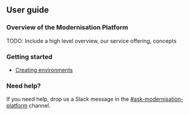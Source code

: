 ## User guide

### Overview of the Modernisation Platform
TODO: Include a high level overview, our service offering, concepts

### Getting started
- [Creating environments](creating-environments.md)

### Need help?
If you need help, drop us a Slack message in the [#ask-modernisation-platform](https://mojdt.slack.com/archives/C01A7QK5VM1) channel.
